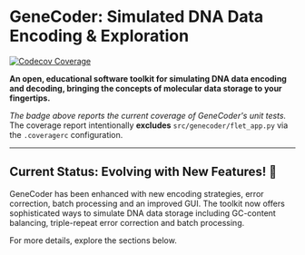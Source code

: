 # GeneCoder: Simulated DNA Data Encoding & Exploration

[![Codecov Coverage](https://codecov.io/gh/d0tTino/GeneCoder/branch/main/graph/badge.svg)](https://codecov.io/gh/d0tTino/GeneCoder)

**An open, educational software toolkit for simulating DNA data encoding and decoding, bringing the concepts of molecular data storage to your fingertips.**

*The badge above reports the current coverage of GeneCoder's unit tests.* The coverage report intentionally **excludes** `src/genecoder/flet_app.py` via the `.coveragerc` configuration.

---

## Current Status: Evolving with New Features! 🚀

GeneCoder has been enhanced with new encoding strategies, error correction, batch processing and an improved GUI. The toolkit now offers sophisticated ways to simulate DNA data storage including GC-content balancing, triple-repeat error correction and batch processing.

For more details, explore the sections below.
